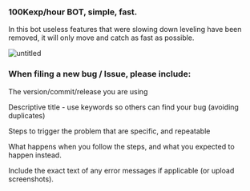 ### 100Kexp/hour BOT, simple, fast.
In this bot useless features that were slowing down leveling have been removed, it will only move and catch as fast as possible.


![untitled](https://cloud.githubusercontent.com/assets/5583580/17249773/cb19cd14-55a1-11e6-97c5-293deac5d6a3.png)

### When filing a new bug / Issue, please include:

 The version/commit/release you are using

 Descriptive title - use keywords so others can find your bug (avoiding duplicates)

 Steps to trigger the problem that are specific, and repeatable

 What happens when you follow the steps, and what you expected to happen instead.

 Include the exact text of any error messages if applicable (or upload screenshots).

